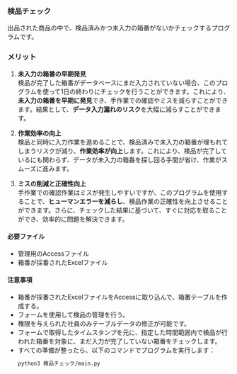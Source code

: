 ### 検品チェック
出品された商品の中で、検品済みかつ未入力の箱番がないかチェックするプログラムです。

### メリット

1. **未入力の箱番の早期発見**  
   検品が完了した箱番がデータベースにまだ入力されていない場合、このプログラムを使って1日の終わりにチェックを行うことができます。これにより、**未入力の箱番を早期に発見**でき、手作業での確認やミスを減らすことができます。結果として、**データ入力漏れのリスク**を大幅に減らすことができます。

2. **作業効率の向上**  
   検品と同時に入力作業を進めることで、検品済みで未入力の箱番が埋もれてしまうリスクが減り、**作業効率が向上**します。これにより、検品が完了しているにも関わらず、データが未入力の箱番を探し回る手間が省け、作業がスムーズに進みます。

3. **ミスの削減と正確性向上**  
   手作業での確認作業はミスが発生しやすいですが、このプログラムを使用することで、**ヒューマンエラーを減らし**、検品作業の正確性を向上させることができます。さらに、チェックした結果に基づいて、すぐに対応を取ることができ、効率的に問題を解決できます。


#### 必要ファイル
- 管理用のAccessファイル
- 箱番が採番されたExcelファイル

#### 注意事項 
- 箱番が採番されたExcelファイルをAccessに取り込んで、箱番テーブルを作成する。
- フォームを使用して検品の管理を行う。
- 権限を与えられた社員のみテーブルデータの修正が可能です。
- フォームで取得したタイムスタンプを元に、指定した時間範囲内で検品が行われた箱番を対象に、まだ入力が完了していない箱番をチェックします。
- すべての準備が整ったら、以下のコマンドでプログラムを実行します：  
  ```bash
  python3 検品チェック/main.py